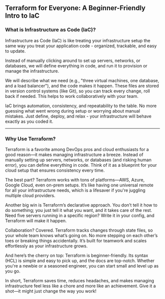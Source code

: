 ## Terraform for Everyone: A Beginner-Friendly Intro to IaC

### What is Infrastructure as Code (IaC)?

Infrastructure as Code (IaC) is like treating your infrastructure setup the same way you treat your application code - organized, trackable, and easy to update. 

Instead of manually clicking around to set up servers, networks, or databases, we will define everything in code, and run it to provision or manage the infrastructure.

We will describe what we need (e.g., "three virtual machines, one database, and a load balancer"), and the code makes it happen. These files are stored in version control systems (like Git), so you can track every change, roll back if needed. This helps to work collaboratively with your team.

IaC brings automation, consistency, and repeatability to the table. No more guessing what went wrong during setup or worrying about manual mistakes. Just define, deploy, and relax - your infrastructure will behave exactly as you coded it.

---

### Why Use Terraform?

Terraform is a favorite among DevOps pros and cloud enthusiasts for a good reason—it makes managing infrastructure a breeze. Instead of manually setting up servers, networks, or databases (and risking human error), you can define everything in code. Think of it as a blueprint for your cloud setup that ensures consistency every time.

The best part? Terraform works with tons of platforms—AWS, Azure, Google Cloud, even on-prem setups. It’s like having one universal remote for all your infrastructure needs, which is a lifesaver if you're juggling multiple cloud providers.

Another big win is Terraform’s declarative approach. You don’t tell it how to do something; you just tell it what you want, and it takes care of the rest. Need five servers running in a specific region? Write it in your config, and Terraform will make it happen.

Collaboration? Covered. Terraform tracks changes through state files, so your whole team knows what’s going on. No more stepping on each other’s toes or breaking things accidentally. It’s built for teamwork and scales effortlessly as your infrastructure grows.

And here’s the cherry on top: Terraform is beginner-friendly. Its syntax (HCL) is simple and easy to pick up, and the docs are top-notch. Whether you're a newbie or a seasoned engineer, you can start small and level up as you go.

In short, Terraform saves time, reduces headaches, and makes managing infrastructure feel less like a chore and more like an achievement. Give it a shot—it might just change the way you work!
